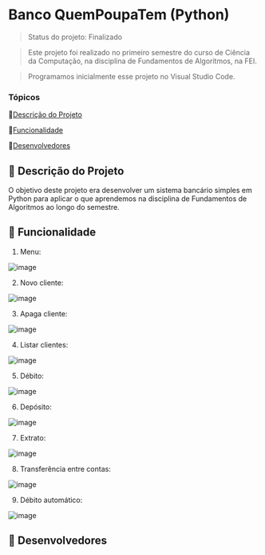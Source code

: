 # Banco QuemPoupaTem (Python)

> Status do projeto: Finalizado

> Este projeto foi realizado no primeiro semestre do curso de Ciência da Computação, na disciplina de Fundamentos de Algoritmos, na FEI.

> Programamos inicialmente esse projeto no Visual Studio Code.

### Tópicos

🔹[Descrição do Projeto](#pencil-descrição-do-projeto)

🔹[Funcionalidade](#mag_right-funcionalidade)

🔹[Desenvolvedores](#busts_in_silhouette-desenvolvedores)

## :pencil: Descrição do Projeto
O objetivo deste projeto era desenvolver um sistema bancário simples em Python para aplicar o que aprendemos na disciplina de Fundamentos de Algoritmos ao longo do semestre.

## :mag_right: Funcionalidade
1. Menu:

![image](https://github.com/iagorosa28/banco_python/assets/125699322/4144b9b4-1761-4711-8f6a-cfb1f019f0d3)

2. Novo cliente:

![image](https://github.com/iagorosa28/banco_python/assets/125699322/41ad17aa-a321-458e-a2f3-642d60ccf095)

3. Apaga cliente:

![image](https://github.com/iagorosa28/banco_python/assets/125699322/e9aa263e-fb95-44e7-acfd-ae3e8f3a9d7b)

4. Listar clientes:

![image](https://github.com/iagorosa28/banco_python/assets/125699322/48c64000-766f-4828-a6be-0f7a706ec98f)

5. Débito:

![image](https://github.com/iagorosa28/banco_python/assets/125699322/2122cf09-950e-4375-919b-adfd744dad5e)

6. Depósito:

![image](https://github.com/iagorosa28/banco_python/assets/125699322/eb8b8a0c-aa4e-459b-b8c5-96fbbf9ceafe)

7. Extrato:

![image](https://github.com/iagorosa28/banco_python/assets/125699322/d2dcca71-fd1b-4cf0-9472-0faef3903fc8)

8. Transferência entre contas:

![image](https://github.com/iagorosa28/banco_python/assets/125699322/a2d95544-4d34-400d-ab04-f6dc3607ece6)

9. Débito automático:

![image](https://github.com/iagorosa28/banco_python/assets/125699322/a73a6914-a68b-4113-8652-f388e58d527b)

## :busts_in_silhouette: Desenvolvedores
<!-- | [<img loading="lazy" src="https://github.com/Mariah-Gomes/ProjetoCompMovel1/assets/141663285/e6827fd1-d8fe-4740-b6fc-fbbfccd05752" width=115><br><sub>Mariah Santos Gomes</sub>](https://github.com/Mariah-Gomes) | [<img loading="lazy" src="https://github.com/Mariah-Gomes/ProjetoCompMovel1/assets/141663285/66d7e656-b9e4-43b7-94fa-931b736df881" width=115><br><sub>Iago Rosa de Oliveira</sub>](https://github.com/iagorosa28) |
| :---: | :---: | -->
